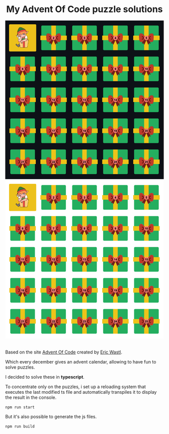 # <div align="center">My Advent Of Code puzzle solutions</div>  

<div align="center">    
    <img src="imgs/calendar.png#gh-dark-mode-only" alt="My Advent Of Code Calendar" width="600" />
    <img src="imgs/calendar_light.png#gh-light-mode-only" alt="My Advent Of Code Calendar" width="600" />
</div>
<br />

Based on the site [Advent Of Code](https://adventofcode.com/) created by [Eric Wastl](https://github.com/topaz).

Which every december gives an advent calendar, allowing to have fun to solve puzzles.

I decided to solve these in **typescript**.

To concentrate only on the puzzles, i set up a reloading system that executes the last modified ts file and automatically transpiles it to display the result in the console.

    npm run start

But it's also possible to generate the js files.

    npm run build
